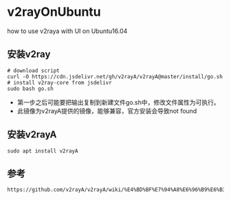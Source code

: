 # v2rayOnUbuntu
how to use v2raya with UI on Ubuntu16.04

## 安装v2ray
```
# download script
curl -O https://cdn.jsdelivr.net/gh/v2rayA/v2rayA@master/install/go.sh
# install v2ray-core from jsdelivr
sudo bash go.sh
```
- 第一步之后可能要把输出复制到新建文件go.sh中，修改文件属性为可执行。
- 此镜像为v2rayA提供的镜像，能够兼容，官方安装会导致not found

## 安装v2rayA
```
sudo apt install v2rayA
```
## 参考
```
https://github.com/v2rayA/v2rayA/wiki/%E4%BD%BF%E7%94%A8%E6%96%B9%E6%B3%95
```

